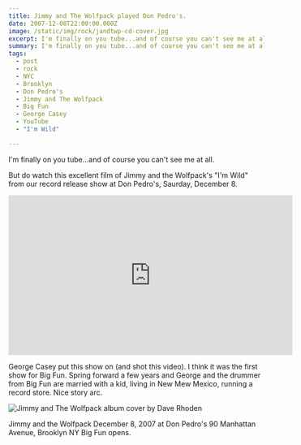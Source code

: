 ```yaml
---
title: Jimmy and The Wolfpack played Don Pedro's.
date: 2007-12-08T22:00:00.000Z
image: /static/img/rock/jandtwp-cd-cover.jpg
excerpt: I'm finally on you tube...and of course you can't see me at all.
summary: I'm finally on you tube...and of course you can't see me at all.
tags:
  - post
  - rock
  - NYC
  - Brooklyn
  - Don Pedro's
  - Jimmy and The Wolfpack
  - Big Fun
  - George Casey
  - YouTube
  - "I'm Wild"

---
```


I'm finally on you tube...and of course you can't see me at all.

But do watch this excellent film of Jimmy and the Wolfpack's "I'm Wild" from our record release show at Don Pedro's, Saurday, December 8.

<iframe width="560" height="315" src="https://www.youtube.com/embed/CCiQNfB7tXQ?si=8worDogoReZTEcgn" title="YouTube video player" frameborder="0" allow="accelerometer; autoplay; clipboard-write; encrypted-media; gyroscope; picture-in-picture; web-share" referrerpolicy="strict-origin-when-cross-origin" allowfullscreen></iframe>

George Casey put this show on (and shot this video). I think it was the first show for Big Fun. Spring forward a few years and George and the drummer from Big Fun are married with a kid, living in New Mew Mexico, running a record store. Nice story arc.

![Jimmy and The Wolfpack album cover by Dave Rhoden](/static/img/rock/jandtwp-cd-cover.jpg)

Jimmy and the Wolfpack
December 8, 2007
at Don Pedro's
90 Manhattan Avenue, Brooklyn NY
Big Fun opens.
